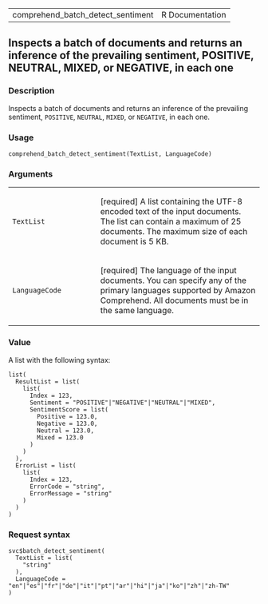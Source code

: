 <table style="width: 100%;">
<tbody>
<tr class="odd">
<td>comprehend_batch_detect_sentiment</td>
<td style="text-align: right;">R Documentation</td>
</tr>
</tbody>
</table>

## Inspects a batch of documents and returns an inference of the prevailing sentiment, POSITIVE, NEUTRAL, MIXED, or NEGATIVE, in each one

### Description

Inspects a batch of documents and returns an inference of the prevailing
sentiment, `POSITIVE`, `NEUTRAL`, `MIXED`, or `NEGATIVE`, in each one.

### Usage

    comprehend_batch_detect_sentiment(TextList, LanguageCode)

### Arguments

<table>
<colgroup>
<col style="width: 35%" />
<col style="width: 65%" />
</colgroup>
<tbody>
<tr class="odd">
<td><code
id="comprehend_batch_detect_sentiment_:_TextList">TextList</code></td>
<td><p>[required] A list containing the UTF-8 encoded text of the input
documents. The list can contain a maximum of 25 documents. The maximum
size of each document is 5 KB.</p></td>
</tr>
<tr class="even">
<td><code
id="comprehend_batch_detect_sentiment_:_LanguageCode">LanguageCode</code></td>
<td><p>[required] The language of the input documents. You can specify
any of the primary languages supported by Amazon Comprehend. All
documents must be in the same language.</p></td>
</tr>
</tbody>
</table>

### Value

A list with the following syntax:

    list(
      ResultList = list(
        list(
          Index = 123,
          Sentiment = "POSITIVE"|"NEGATIVE"|"NEUTRAL"|"MIXED",
          SentimentScore = list(
            Positive = 123.0,
            Negative = 123.0,
            Neutral = 123.0,
            Mixed = 123.0
          )
        )
      ),
      ErrorList = list(
        list(
          Index = 123,
          ErrorCode = "string",
          ErrorMessage = "string"
        )
      )
    )

### Request syntax

    svc$batch_detect_sentiment(
      TextList = list(
        "string"
      ),
      LanguageCode = "en"|"es"|"fr"|"de"|"it"|"pt"|"ar"|"hi"|"ja"|"ko"|"zh"|"zh-TW"
    )
